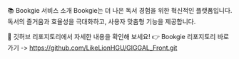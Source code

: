 📚 Bookgie 서비스 소개
Bookgie는 더 나은 독서 경험을 위한 혁신적인 플랫폼입니다.
독서의 즐거움과 효율성을 극대화하고, 사용자 맞춤형 기능을 제공합니다.

📌 깃허브 리포지토리에서 자세한 내용을 확인해 보세요!
👉 Bookgie 리포지토리 바로가기 -> https://github.com/LikeLionHGU/GIGGAL_Front.git
